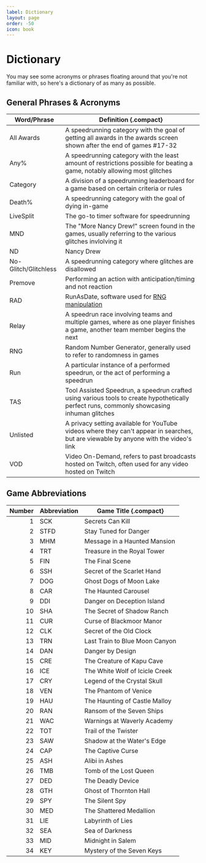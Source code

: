 ```yaml
---
label: Dictionary
layout: page
order: -50
icon: book
---
```


# Dictionary

You may see some acronyms or phrases floating around that you're not familiar with, so here's a dictionary of as many as possible.

## General Phrases & Acronyms

Word/Phrase | Definition {.compact}
--- | ---
All Awards | A speedrunning category with the goal of getting all awards in the awards screen shown after the end of games #17-32
Any% | A speedrunning category with the least amount of restrictions possible for beating a game, notably allowing most glitches
Category | A division of a speedrunning leaderboard for a game based on certain criteria or rules
Death% | A speedrunning category with the goal of dying in-game
LiveSplit | The go-to timer software for speedrunning
MND | The "More Nancy Drew!" screen found in the games, usually referring to the various glitches invlolving it
ND | Nancy Drew
No-Glitch/Glitchless | A speedrunning category where glitches are disallowed
Premove | Performing an action with anticipation/timing and not reaction
RAD | RunAsDate, software used for [RNG manipulation](/advanced/rng-manip.md)
Relay | A speedrun race involving teams and multiple games, where as one player finishes a game, another team member begins the next
RNG | Random Number Generator, generally used to refer to randomness in games
Run | A particular instance of a performed speedrun, or the act of performing a speedrun
TAS | Tool Assisted Speedrun, a speedrun crafted using various tools to create hypothetically perfect runs, commonly showcasing inhuman glitches
Unlisted | A privacy setting available for YouTube videos where they can't appear in searches, but are viewable by anyone with the video's link
VOD | Video On-Demand, refers to past broadcasts hosted on Twitch, often used for any video hosted on Twitch


## Game Abbreviations

Number | Abbreviation | Game Title {.compact}
---: | --- | ---
1 | SCK | Secrets Can Kill
2 | STFD | Stay Tuned for Danger
3 | MHM | Message in a Haunted Mansion
4 | TRT | Treasure in the Royal Tower
5 | FIN | The Final Scene
6 | SSH | Secret of the Scarlet Hand
7 | DOG | Ghost Dogs of Moon Lake
8 | CAR | The Haunted Carousel
9 | DDI | Danger on Deception Island
10 | SHA | The Secret of Shadow Ranch
11 | CUR | Curse of Blackmoor Manor
12 | CLK | Secret of the Old Clock
13 | TRN | Last Train to Blue Moon Canyon
14 | DAN | Danger by Design
15 | CRE | The Creature of Kapu Cave
16 | ICE | The White Wolf of Icicle Creek
17 | CRY | Legend of the Crystal Skull
18 | VEN | The Phantom of Venice
19 | HAU | The Haunting of Castle Malloy
20 | RAN | Ransom of the Seven Ships
21 | WAC | Warnings at Waverly Academy
22 | TOT | Trail of the Twister
23 | SAW | Shadow at the Water's Edge
24 | CAP | The Captive Curse
25 | ASH | Alibi in Ashes
26 | TMB | Tomb of the Lost Queen
27 | DED | The Deadly Device
28 | GTH | Ghost of Thornton Hall
29 | SPY | The Silent Spy
30 | MED | The Shattered Medallion
31 | LIE | Labyrinth of Lies
32 | SEA | Sea of Darkness
33 | MID | Midnight in Salem
34 | KEY | Mystery of the Seven Keys
